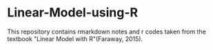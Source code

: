 # Linear-Model-using-R

This repository contains rmarkdown notes and r codes taken from the textbook
"Linear Model with R"(Faraway, 2015).